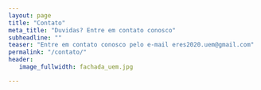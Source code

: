 ```yaml
---
layout: page
title: "Contato"
meta_title: "Duvidas? Entre em contato conosco"
subheadline: ""
teaser: "Entre em contato conosco pelo e-mail eres2020.uem@gmail.com"
permalink: "/contato/"
header:
   image_fullwidth: fachada_uem.jpg

---
```

